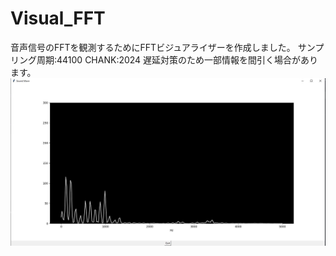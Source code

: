 # Visual_FFT

音声信号のFFTを観測するためにFFTビジュアライザーを作成しました。
サンプリング周期:44100
CHANK:2024
遅延対策のため一部情報を間引く場合があります。
![sample](./fft.JPG)

